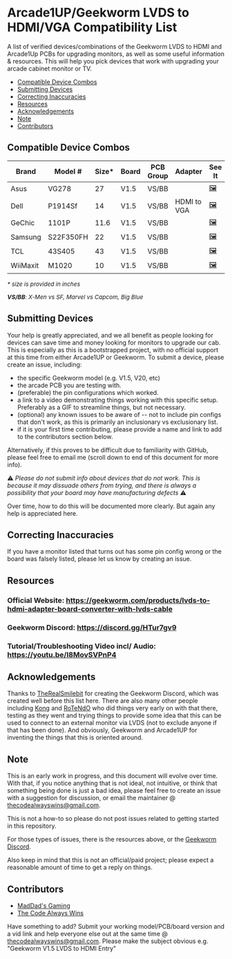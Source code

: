 # Arcade1UP/Geekworm LVDS to HDMI/VGA Compatibility List

A list of verified devices/combinations of the Geekworm LVDS to HDMI and Arcade1Up PCBs for upgrading monitors, as well as some useful information & resources. This will help you pick devices that work with upgrading your arcade cabinet monitor or TV.

- [Compatible Device Combos](#compatible-device-combos)
- [Submitting Devices](#submitting-devices)
- [Correcting Inaccuracies](#correcting-inaccuracy)
- [Resources](#resources)
- [Acknowledgements](#acknowledgements)
- [Note](#note)
- [Contributors](#contributors)


## Compatible Device Combos

| Brand         | Model #              | Size* | Board | PCB Group   | Adapter        | See It | Video  |
| ------------- | -------------------- | ----- | ----- | ----------- | ----------     | ------ | ------
| Asus          | VG278                | 27    | V1.5  | VS/BB       |                | [🖼](./compat-data/v1.5/vs-bb/vsbb_v15_asus_vg278.gif)     | [link](https://www.youtube.com/watch?v=FllN1r_UOLg&t=1242s)
| Dell          | P1914Sf              | 14    | V1.5  | VS/BB       | HDMI to VGA    | [🖼](./compat-data/v1.5/vs-bb/vsbb_v15_dell_p1914sf.gif) |[link](https://youtu.be/I8MovSVPnP4?t=19)       |
| GeChic        | 1101P                | 11.6  | V1.5  | VS/BB       |                | [🖼](./compat-data/v1.5/vs-bb/vsbb_v15_gechic_1101p.gif)       |[link](https://www.youtube.com/watch?v=qbcmKnASI-Q&t=1s)      |
| Samsung       | S22F350FH            | 22    | V1.5  | VS/BB       |                | [🖼](./compat-data/v1.5/vs-bb/vsbb_v15_samsung_s22f350.gif)      |[link](https://youtu.be/I8MovSVPnP4?t=12)        |
| TCL           | 43S405               | 43    | V1.5  | VS/BB       |                | [🖼](./compat-data/v1.5/vs-bb/vsbb_v15_tcl_43s405.gif)       |[link](https://youtu.be/I8MovSVPnP4?t=15)         |
| WiiMaxit      | M1020                | 10    | V1.5  | VS/BB       |                | [🖼](./compat-data/v1.5/vs-bb/vsbb_v15_wiimaxit_m1020.gif)      |[link](https://youtu.be/ZbNe2T2hxqU?t=393)

<span style="font-size:10pt;font-style:italic">* size is provided in inches</span>

<span style="font-size:10pt;font-style:italic">**VS/BB**: X-Men vs SF, Marvel vs Capcom, Big Blue</span>


## Submitting Devices
Your help is greatly appreciated, and we all benefit as people looking for devices can save time and money looking for monitors to upgrade our cab. This is especially as this is a bootstrapped project, with no official support at this time from either Arcade1UP or Geekworm. To submit a device, please create an issue, including:

- the specific Geekworm model (e.g. V1.5, V20, etc)
- the arcade PCB you are testing with.
- (preferable) the pin configurations which worked.
- a link to a video demonstrating things working with this specific setup. Preferably as a GIF to streamline things, but not necessary.
- (optional) any known issues to be aware of -- not to include pin configs that don't work, as this is primarily an inclusionary vs exclusionary list.
- if it is your first time contributing, please provide a name and link to add to the contributors section below.

Alternatively, if this proves to be difficult due to familiarity with GitHub, please feel free to email me (scroll down to end of this document for more info).

⚠ *Please do not submit info about devices that do not work. This is because it may dissuade others from trying, and there is always a possibility that your board may have manufacturing defects* ⚠

Over time, how to do this will be documented more clearly. But again any help is appreciated here.

## Correcting Inaccuracies
If you have a monitor listed that turns out has some pin config wrong or the board was falsely listed, please let us know by creating an issue.

## Resources

### Official Website: https://geekworm.com/products/lvds-to-hdmi-adapter-board-converter-with-lvds-cable

### Geekworm Discord: https://discord.gg/HTur7gv9

### Tutorial/Troubleshooting Video incl/ Audio: https://youtu.be/I8MovSVPnP4


## Acknowledgements

Thanks to [TheRealSmilebit](https://www.youtube.com/channel/UCCEIy55LJfntICD4uJti9mw) for creating the Geekworm Discord, which was created well before this list here. There are also many other people including [Kong](https://www.youtube.com/c/KongsRUs) and [RoTeNdO](https://www.youtube.com/channel/UCdHcbiIRYGNVBkI0COdzLww) who did things very early on with that there, testing as they went and trying things to provide some idea that this can be used to connect to an external monitor via LVDS (not to exclude anyone if that has been done). And obviously, Geekworm and Arcade1UP for inventing the things that this is oriented around.

## Note

This is an early work in progress, and this document will evolve over time. With that, if you notice anything that is not ideal, not intuitive, or think that something being done is just a bad idea, please feel free to create an issue with a suggestion for discussion, or email the maintainer @ thecodealwayswins@gmail.com.

This is not a how-to so please do not post issues related to getting started in this repository.

For those types of issues, there is the resources above, or the [Geekworm Discord](https://discord.gg/HTur7gv9).

Also keep in mind that this is not an official/paid project; please expect a reasonable amount of time to get a reply on things.

## Contributors

- [MadDad's Gaming](https://www.youtube.com/channel/UCXE89cKW0VKh0Sv5MgC6IrQ)
- [The Code Always Wins](https://www.youtube.com/c/TheCodeAlwaysWins)

Have something to add? Submit your working model/PCB/board version and a vid link and help everyone else out at the same time @ thecodealwayswins@gmail.com.
Please make the subject obvious e.g. "Geekworm V1.5 LVDS to HDMI Entry"